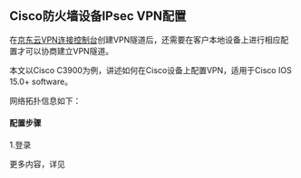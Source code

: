 ## Cisco防火墙设备IPsec VPN配置
在[京东云VPN连接控制台](https://cns-console.jdcloud.com/host/vpnConnection/list)创建VPN隧道后，还需要在客户本地设备上进行相应配置才可以协商建立VPN隧道。

本文以Cisco C3900为例，讲述如何在Cisco设备上配置VPN，适用于Cisco IOS 15.0+ software。

网络拓扑信息如下：


#### 配置步骤
1.登录







更多内容，详见[]()
